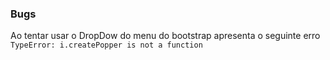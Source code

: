 ### Bugs
Ao tentar usar o DropDow do menu do bootstrap apresenta o seguinte erro
`
   TypeError: i.createPopper is not a function
`

